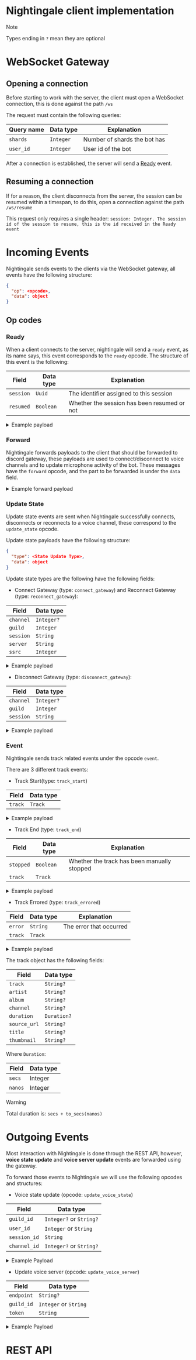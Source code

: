 # Nightingale client implementation

> [!NOTE]
> Types ending in `?` mean they are optional

# WebSocket Gateway


## Opening a connection
Before starting to work with the server, the client must open a WebSocket connection,
this is done against the path `/ws`

The request must contain the following queries:

| Query name | Data type | Explanation                  |
|------------|-----------|------------------------------|
| `shards`   | `Integer` | Number of shards the bot has |
| `user_id`  | `Integer` | User id of the bot           |

After a connection is established, the server will send a [Ready](#ready) event.

## Resuming a connection
If for a reason, the client disconnects from the server, the session can be resumed
within a timespan, to do this, open a connection against the path `/ws/resume`

This request only requires a single header:
``
session: Integer. The session id of the session to resume, this is the id received in the Ready event
``

# Incoming Events
Nightingale sends events to the clients via the WebSocket gateway, all events have the following
structure:
````json
{
  "op": <opcode>,
  "data": object
}
````

## Op codes

### Ready
When a client connects to the server, nightingale will send a `ready` event, as its name says,
this event corresponds to the `ready` opcode. The structure of this event is the following:

| Field     | Data type | Explanation                                 |
|-----------|-----------|---------------------------------------------|
| `session` | `Uuid`    | The identifier assigned to this session     |
| `resumed` | `Boolean` | Whether the session has been resumed or not |

<details>
<summary>Example payload</summary>

````json
{
  "op": "ready",
  "data": {
    "session": "ad13c35f-7bf4-413b-997d-eef2fe009f98",
    "resumed": false
  }
}
````
</details>

### Forward
Nightingale forwards payloads to the client that should be forwarded to discord gateway,
these payloads are used to connect/disconnect to voice channels and to update microphone activity of
the bot. These messages have the `forward` opcode, and the part to be forwarded is under the `data` field.

<details>
<summary>Example forward payload</summary>

````json
{
  "op": "forward",
  "data": {
    "op": 4,
    "d": {
      "channel_id": <Channel_id>,
      "guild_id": <Guild_id>,
      "self_deaf": true,
      "self_mute": false
    }
  }
}
````
</details>

### Update State
Update state events are sent when Nightingale successfully connects, disconnects or reconnects to a voice channel,
these correspond to the `update_state` opcode.

Update state payloads have the following structure:
````json
{
  "type": <State Update Type>,
  "data": object
}
````

Update state types are the following have the following fields:

- Connect Gateway (type: `connect_gateway`) and Reconnect Gateway (type: `reconnect_gateway`):

| Field     | Data type  |
|-----------|------------|
| `channel` | `Integer?` |
| `guild`   | `Integer`  |
| `session` | `String`   |
| `server`  | `String`   |
| `ssrc`    | `Integer`  |

<details>
<summary>Example payload</summary>

```json
{
  "op": "update_state",
  "data": {
    "type": "connect_gateway",
    "data": {
      "channel": <Channel_id>,
      "guild": <Guild_id>,
      "session": <Session>,
      "server": <Server>,
      "ssrc": <Ssrc>
    }
  }
}
```
</details>


- Disconnect Gateway (type: `disconnect_gateway`):

| Field     | Data type  |
|-----------|------------|
| `channel` | `Integer?` |
| `guild`   | `Integer`  |
| `session` | `String`   |

<details>
<summary>Example payload</summary>

```json
{
  "op": "update_state",
  "data": {
    "type": "disconnect_gateway",
    "data": {
      "channel": <Channel_id>,
      "guild": <Guild_id>,
      "session": <Session>
    }
  }
}
```
</details>

### Event
Nightingale sends track related events under the opcode `event`.

There are 3 different track events:

- Track Start(type: `track_start`)

| Field   | Data type |
|---------|-----------|
| `track` | `Track`   |

<details>
<summary>Example payload</summary>

```json
{
  "op": "event",
  "data": {
    "type": "track_start",
    "data": <Track object>
  }
}
```
</details>

- Track End (type: `track_end`)

| Field     | Data type | Explanation                                 |
|-----------|-----------|---------------------------------------------|
| `stopped` | `Boolean` | Whether the track has been manually stopped |
| `track`   | `Track`   |                                             |

<details>
<summary>Example payload</summary>

```json
{
  "op": "event",
  "data": {
    "type": "track_end",
    "data": {
      "stopped": false,
      "track": <Track object>
    }
  }
}
```
</details>

- Track Errored (type: `track_errored`)

| Field   | Data type | Explanation             |
|---------|-----------|-------------------------|
| `error` | `String`  | The error that occurred |
| `track` | `Track`   |                         |

<details>
<summary>Example payload</summary>

```json
{
  "op": "event",
  "data": {
    "type": "track_errored",
    "data": {
      "error": "Something failed",
      "track": <Track object>
    }
  }
}
```
</details>

The track object has the following fields:

| Field        | Data type   |
|--------------|-------------|
| `track`      | `String?`   |
| `artist`     | `String?`   |
| `album`      | `String?`   |
| `channel`    | `String?`   |
| `duration`   | `Duration?` |
| `source_url` | `String?`   |
| `title`      | `String?`   |
| `thumbnail`  | `String?`   |

Where `Duration`:

| Field   | Data type |
|---------|-----------|
| `secs`  | Integer   |
| `nanos` | Integer   |

> [!WARNING]
> Total duration is: `secs + to_secs(nanos)`


# Outgoing Events
Most interaction with Nightingale is done through the REST API, however, **voice state update** and
**voice server update** events are forwarded using the gateway.

To forward those events to Nightingale we will use the following opcodes and structures:

- Voice state update (opcode: `update_voice_state`)

| Field        | Data type               |
|--------------|-------------------------|
| `guild_id`   | `Integer?` or `String?` |
| `user_id`    | `Integer` or `String`   |
| `session_id` | `String`                |
| `channel_id` | `Integer?` or `String?` |

<details>
<summary>Example Payload</summary>

```json
{
  "op": "update_voice_state",
  "data": {
    "guild_id": <Guild_Id>,
    "user_id": <User_id>,
    "session_id": <Session_id>,
    "channel_id": <Channel_id>
  }
}
```
</details>

- Update voice server (opcode: `update_voice_server`)

| Field      | Data type             |
|------------|-----------------------|
| `endpoint` | `String?`             |
| `guild_id` | `Integer` or `String` |
| `token`    | `String`              |

<details>
<summary>Example Payload</summary>

```json
{
  "op": "update_voice_server",
  "data": {
    "endpoint": <Endpoint>,
    "guild_id": <Guild_id>,
    "token": <Token>,
  }
}
```
</details>

# REST API
